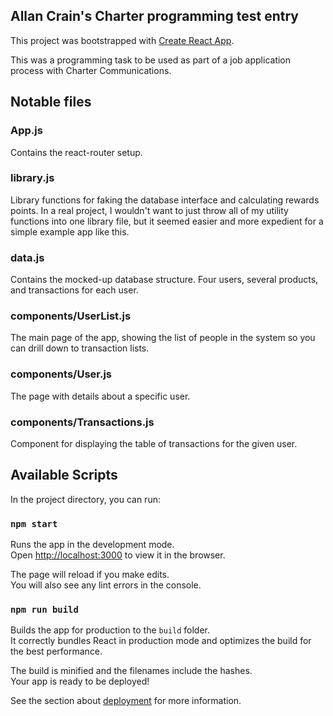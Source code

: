## Allan Crain's Charter programming test entry

This project was bootstrapped with [Create React App](https://github.com/facebook/create-react-app).

This was a programming task to be used as part of a job application process with Charter Communications.

## Notable files

### App.js

Contains the react-router setup.

### library.js

Library functions for faking the database interface and calculating rewards points. In a real project, I wouldn't want to just throw all of my utility functions into one library file, but it seemed easier and more expedient for a simple example app like this.

### data.js

Contains the mocked-up database structure. Four users, several products, and transactions for each user.

### components/UserList.js

The main page of the app, showing the list of people in the system so you can drill down to transaction lists.

### components/User.js

The page with details about a specific user.

### components/Transactions.js

Component for displaying the table of transactions for the given user.



## Available Scripts

In the project directory, you can run:

### `npm start`

Runs the app in the development mode.<br />
Open [http://localhost:3000](http://localhost:3000) to view it in the browser.

The page will reload if you make edits.<br />
You will also see any lint errors in the console.

### `npm run build`

Builds the app for production to the `build` folder.<br />
It correctly bundles React in production mode and optimizes the build for the best performance.

The build is minified and the filenames include the hashes.<br />
Your app is ready to be deployed!

See the section about [deployment](https://facebook.github.io/create-react-app/docs/deployment) for more information.
